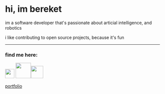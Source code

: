<h1 align='left'>hi, im bereket</h1>

im a software developer that's passionate about articial intelligence, and robotics
<br>

i like contributing to open source projects, because it's fun

---

### find me here:
 
<a href="https://www.github.com/bereketsemagn"><img src="https://cdn.iconscout.com/icon/free/png-256/github-153-675523.png" width="30"></a> <a href="https://www.twitter.com/bereketsemagn"><img src="https://help.twitter.com/content/dam/help-twitter/brand/logo.png" width="50"></a><a href="bsemagn.dev@gmail.com"><img src="https://vignette.wikia.nocookie.net/encyclopedia/images/a/a9/1024px-Gmail_Icon.png/revision/latest?cb=20181126114403" width="40"></a>

<a href="https://www.bereketsemagn.tk">portfolio</a> <br>
